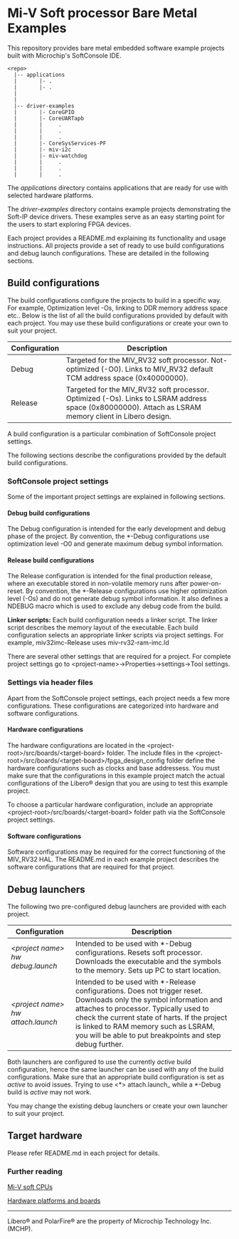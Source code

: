 # Mi-V Soft processor Bare Metal Examples
This repository provides bare metal embedded software example projects built with Microchip's SoftConsole IDE.

```
<repo>
  |-- applications
  |       |- .
  |       |- .
  |
  |
  |-- driver-examples
  |       |- CoreGPIO
  |       |- CoreUARTapb
  |       |     .
  |       |     .
  |       |     .
  |       |- CoreSysServices-PF
  |       |- miv-i2c
  |       |- miv-watchdog
  |       |     .
  |       |     .
  |       |     .

```

The *applications* directory contains applications that are ready for use with selected hardware platforms.

The *driver-examples* directory contains example projects demonstrating the Soft-IP device drivers. These examples serve as an easy starting point for the users to start exploring FPGA devices.

Each project provides a README.md explaining its functionality and usage instructions.
All projects provide a set of ready to use build configurations and debug launch configurations. These are detailed in the following sections.

## Build configurations
The build configurations configure the projects to build in a specific way. For example, Optimization level -Os, linking to DDR memory address space etc..
Below is the list of all the build configurations provided by default with each project. You may use these build configurations or create your own to suit your project.

|Configuration    | Description                                                                                                  |
|-----------------| ----------------------------------------------------------------------------------------------------------   |
|Debug            | Targeted for the MIV_RV32 soft processor. Not-optimized (-O0). Links to MIV_RV32 default TCM address space (0x40000000). |
|Release          | Targeted for the MIV_RV32 soft processor. Optimized (-Os). Links to LSRAM address space (0x80000000). Attach as LSRAM memory client in Libero design.|

A build configuration is a particular combination of SoftConsole project settings.

The following sections describe the configurations provided by the default build configurations.

### SoftConsole project settings
Some of the important project settings are explained in following sections.

#### Debug build configurations
The Debug configuration is intended for the early development and debug phase of the project. By convention, the *-Debug configurations use optimization level -O0 and generate maximum debug symbol information.

#### Release build configurations
The Release configuration is intended for the final production release, where an executable stored in non-volatile memory runs after power-on-reset. By convention, the *-Release configurations use higher optimization level (-Os) and do not generate debug symbol information. It also defines a NDEBUG macro which is used to exclude any debug code from the build.

**Linker scripts:** Each build configuration needs a linker script. The linker script describes the memory layout of the executable. Each build configuration selects an appropriate linker scripts via project settings. For example, miv32imc-Release uses miv-rv32-ram-imc.ld

There are several other settings that are required for a project. For complete project settings go to \<project-name>->Properties->settings->Tool settings.

### Settings via header files
Apart from the SoftConsole project settings, each project needs a few more configurations. These configurations are categorized into hardware and software configurations.

#### Hardware configurations
The hardware configurations are located in the \<project-root>/src/boards/\<target-board> folder. The include files in the \<project-root>/src/boards/\<target-board>/fpga_design_config folder define the hardware configurations such as clocks and base addressess. You must make sure that the configurations in this example project match the actual configurations of the Libero&reg; design that you are using to test this example project.

To choose a particular hardware configuration, include an appropriate \<project-root>/src/boards/\<target-board> folder path via the SoftConsole project settings.

#### Software configurations
Software configurations may be required for the correct functioning of the MIV_RV32 HAL. The README.md in each example project describes the software configurations that are required for that project.

## Debug launchers
The following two pre-configured debug launchers are provided with each project.

|Configuration              | Description                                                                                                |
|---------------------------|------------------------------------------------------------------------------------------------------------|
|_\<project name> hw debug.launch_ | Intended to be used with *-Debug configurations. Resets soft processor.<br> Downloads the executable and the symbols to the memory. Sets up PC to start location. |
|_\<project name> hw attach.launch_ | Intended to be used with *-Release configurations. Does not trigger reset. <br> Downloads only the symbol information and attaches to processor. Typically used to check the current state of harts. If the project is linked to RAM memory such as LSRAM, you will be able to put breakpoints and step debug further.                   |

Both launchers are configured to use the currently _active_ build configuration, hence the same launcher can be used with any of the build configurations. Make sure that an appropriate build configuration is set as _active_ to avoid issues. Trying to use <*> attach.launch_ while a *-Debug build is _active_ may not work.

You may change the existing debug launchers or create your own launcher to suit your project.

## Target hardware
Please refer README.md in each project for details.

### Further reading
[Mi-V soft CPUs](https://mi-v-ecosystem.github.io/docs/mi-v-soft-cpu/#mi-v-soft-cpus)

[Hardware platforms and boards](https://mi-v-ecosystem.github.io/docs/mi-v-soft-cpu/#hardware-platforms-and-boards)
___
Libero&reg; and PolarFire&reg; are the property of Microchip Technology Inc. (MCHP).
